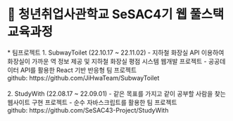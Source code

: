 # 🌱 청년취업사관학교 SeSAC4기 웹 풀스택 교육과정

<div>
* 팀프로젝트 
    1. SubwayToilet (22.10.17 ~ 22.11.02)
    - 지하철 화장실 API 이용하여 화장실이 가까운 역 정보 제공 및 지하철 화장실 평점 시스템 웹개발 프로젝트
    - 공공데이터 API를 활용한 React 기반 반응형 팀 프로젝트<br/>
    github: https://github.com/JiHwaTeam/SubwayToilet
    <br/><br/>
    2. StudyWith (22.08.17 ~ 22.09.01)
    - 같은 목표를 가지고 같이 공부할 사람을 찾는 웹사이트 구현 프로젝트
    - 순수 자바스크립트를 활용한 팀 프로젝트<br/>
    github: https://github.com/SeSAC43-Project/StudyWith
</div>    